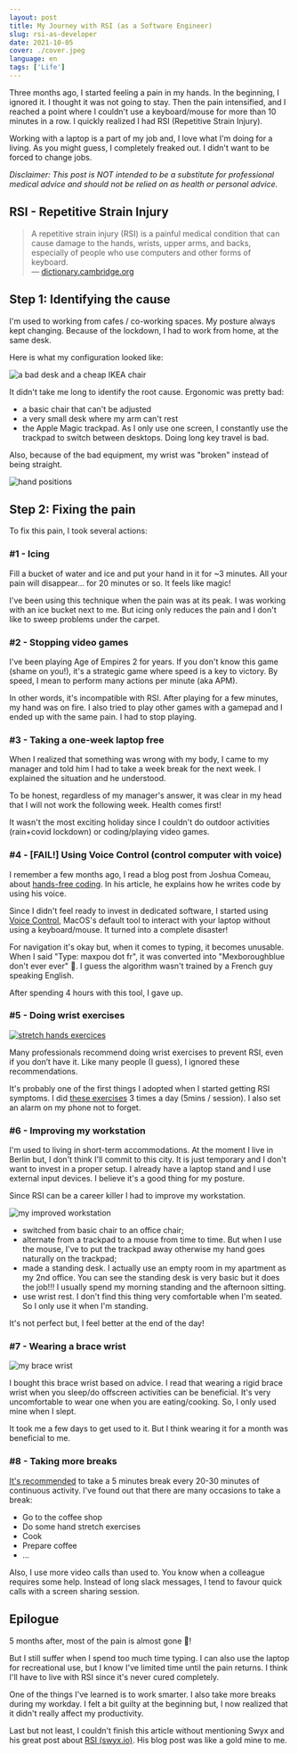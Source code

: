 ```yaml
---
layout: post
title: My Journey with RSI (as a Software Engineer)
slug: rsi-as-developer
date: 2021-10-05
cover: ./cover.jpeg
language: en
tags: ['Life']
---
```


Three months ago, I started feeling a pain in my hands. In the beginning, I ignored it. I thought it
was not going to stay. Then the pain intensified, and I reached a point where I couldn't use a
keyboard/mouse for more than 10 minutes in a row. I quickly realized I had RSI (Repetitive Strain
Injury).

Working with a laptop is a part of my job and, I love what I'm doing for a living. As you might
guess, I completely freaked out. I didn't want to be forced to change jobs.

_Disclaimer: This post is NOT intended to be a substitute for professional medical advice and should
not be relied on as health or personal advice._

## RSI - Repetitive Strain Injury

> A repetitive strain injury (RSI) is a painful medical condition that can cause damage to the
> hands, wrists, upper arms, and backs, especially of people who use computers and other forms of
> keyboard.  
> —
> [dictionary.cambridge.org](https://dictionary.cambridge.org/dictionary/english/repetitive-strain-injury)

## Step 1: Identifying the cause

I'm used to working from cafes / co-working spaces. My posture always kept changing. Because of the
lockdown, I had to work from home, at the same desk.

Here is what my configuration looked like:

![a bad desk and a cheap IKEA chair](./bad-desk.jpeg)

It didn't take me long to identify the root cause. Ergonomic was pretty bad:

- a basic chair that can't be adjusted
- a very small desk where my arm can't rest
- the Apple Magic trackpad. As I only use one screen, I constantly use the trackpad to switch
  between desktops. Doing long key travel is bad.

Also, because of the bad equipment, my wrist was "broken" instead of being straight.

![hand positions](./hand-position.jpeg)

## Step 2: Fixing the pain

To fix this pain, I took several actions:

### #1 - Icing

Fill a bucket of water and ice and put your hand in it for ~3 minutes. All your pain will
disappear... for 20 minutes or so. It feels like magic!

I've been using this technique when the pain was at its peak. I was working with an ice bucket next
to me. But icing only reduces the pain and I don't like to sweep problems under the carpet.

### #2 - Stopping video games

I've been playing Age of Empires 2 for years. If you don't know this game (shame on you!), it's a
strategic game where speed is a key to victory. By speed, I mean to perform many actions per minute
(aka APM).

In other words, it's incompatible with RSI. After playing for a few minutes, my hand was on fire. I
also tried to play other games with a gamepad and I ended up with the same pain. I had to stop
playing.

### #3 - Taking a one-week laptop free

When I realized that something was wrong with my body, I came to my manager and told him I had to
take a week break for the next week. I explained the situation and he understood.

To be honest, regardless of my manager's answer, it was clear in my head that I will not work the
following week. Health comes first!

It wasn't the most exciting holiday since I couldn't do outdoor activities (rain+covid lockdown) or
coding/playing video games.

### #4 - [FAIL!] Using Voice Control (control computer with voice)

I remember a few months ago, I read a blog post from Joshua Comeau, about
[hands-free coding](https://www.joshwcomeau.com/blog/hands-free-coding/). In his article, he
explains how he writes code by using his voice.

Since I didn't feel ready to invest in dedicated software, I started using
[Voice Control](https://support.apple.com/en-gb/guide/mac-help/mh40719/mac), MacOS's default tool to
interact with your laptop without using a keyboard/mouse. It turned into a complete disaster!

For navigation it's okay but, when it comes to typing, it becomes unusable. When I said "Type:
maxpou dot fr", it was converted into "Mexboroughblue don't ever ever" 🥲. I guess the algorithm
wasn't trained by a French guy speaking English.

After spending 4 hours with this tool, I gave up.

### #5 - Doing wrist exercises

[![stretch hands exercices](./stretch-hands.jpeg)](https://twitter.com/bruderkaitlin/status/997190969031319552)

Many professionals recommend doing wrist exercises to prevent RSI, even if you don’t have it. Like
many people (I guess), I ignored these recommendations.

It's probably one of the first things I adopted when I started getting RSI symptoms. I did
[these exercises](https://www.youtube.com/watch?v=BPBWIfKTZCI) 3 times a day (5mins / session). I
also set an alarm on my phone not to forget.

### #6 - Improving my workstation

I'm used to living in short-term accommodations. At the moment I live in Berlin but, I don't think
I'll commit to this city. It is just temporary and I don't want to invest in a proper setup. I
already have a laptop stand and I use external input devices. I believe it's a good thing for my
posture.

Since RSI can be a career killer I had to improve my workstation.

![my improved workstation](./workstation.jpeg)

- switched from basic chair to an office chair;
- alternate from a trackpad to a mouse from time to time. But when I use the mouse, I've to put the
  trackpad away otherwise my hand goes naturally on the trackpad;
- made a standing desk. I actually use an empty room in my apartment as my 2nd office. You can see
  the standing desk is very basic but it does the job!!! I usually spend my morning standing and the
  afternoon sitting.
- use wrist rest. I don't find this thing very comfortable when I'm seated. So I only use it when
  I'm standing.

It's not perfect but, I feel better at the end of the day!

### #7 - Wearing a brace wrist

![my brace wrist](./brace-wrist.jpeg)

I bought this brace wrist based on advice. I read that wearing a rigid brace wrist when you sleep/do
offscreen activities can be beneficial. It's very uncomfortable to wear one when you are
eating/cooking. So, I only used mine when I slept.

It took me a few days to get used to it. But I think wearing it for a month was beneficial to me.

### #8 - Taking more breaks

[It's recommended](https://www.rsiprevention.com/prevention) to take a 5 minutes break every 20-30
minutes of continuous activity. I've found out that there are many occasions to take a break:

- Go to the coffee shop
- Do some hand stretch exercises
- Cook
- Prepare coffee
- ...

Also, I use more video calls than used to. You know when a colleague requires some help. Instead of
long slack messages, I tend to favour quick calls with a screen sharing session.

## Epilogue

5 months after, most of the pain is almost gone 🥳!

But I still suffer when I spend too much time typing. I can also use the laptop for recreational
use, but I know I've limited time until the pain returns. I think I'll have to live with RSI since
it's never cured completely.

One of the things I've learned is to work smarter. I also take more breaks during my workday. I felt
a bit guilty at the beginning but, I now realized that it didn't really affect my productivity.

Last but not least, I couldn't finish this article without mentioning Swyx and his great post about
[RSI (swyx.io)](https://www.swyx.io/rsi-tips/). His blog post was like a gold mine to me.

